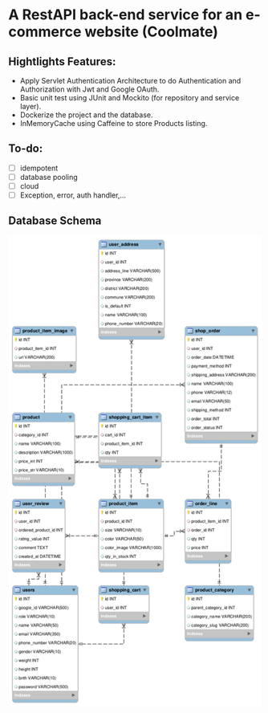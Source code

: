 # A RestAPI back-end service for an e-commerce website (Coolmate)

## Hightlights Features:
- Apply Servlet Authentication Architecture to do Authentication and Authorization with Jwt and Google OAuth.
- Basic unit test using JUnit and Mockito (for repository and service layer).
- Dockerize the project and the database.
- InMemoryCache using Caffeine to store Products listing.

## To-do:
- [ ] idempotent
- [ ] database pooling
- [ ] cloud
- [ ] Exception, error, auth handler,...

## Database Schema

![coolmate_diagram.png](coolmate_diagram.png)

